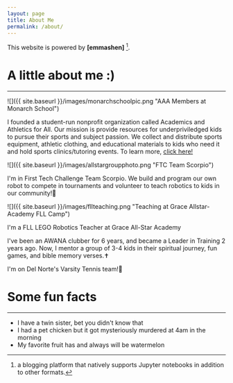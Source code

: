 ```yaml
---
layout: page
title: About Me
permalink: /about/
---
```


This website is powered by **[emmashen]** [^1].

<h1>A little about me :)</h1>
<hr>
![]({{ site.baseurl }}/images/monarchschoolpic.png "AAA Members at Monarch School")
<p> I founded a student-run nonprofit organization called Academics and Athletics for All. Our mission is provide resources for underpriviledged kids to pursue their sports and subject passion. We collect and distribute sports equipment, athletic clothing, and educational materials to kids who need it and hold sports clinics/tutoring events. To learn more, <a href="https://academicsandathleticsforall.org/">click here!</a></p>

![]({{ site.baseurl }}/images/allstargroupphoto.png "FTC Team Scorpio")
<p>I'm in First Tech Challenge Team Scorpio. We build and program our own robot to compete in tournaments and volunteer to teach robotics to kids in our community!🤖</p>

![]({{ site.baseurl }}/images/fllteaching.png "Teaching at Grace Allstar-Academy FLL Camp")
<p>I'm a FLL LEGO Robotics Teacher at Grace All-Star Academy</p>

<p>I've been an AWANA clubber for 6 years, and became a Leader in Training 2 years ago. Now, I mentor a group of 3-4 kids in their spiritual journey, fun games, and bible memory verses.✝️</p>

<p>I'm on Del Norte's Varsity Tennis team!🎾</p>


<h1>Some fun facts</h1>
<hr>
<ul>
    <li> I have a twin sister, bet you didn't know that</li>
    <li>I had a pet chicken but it got mysteriously murdered at 4am in the morning</li>
    <li>My favorite fruit has and always will be watermelon</li>
</ul>




[^1]:a blogging platform that natively supports Jupyter notebooks in addition to other formats.
